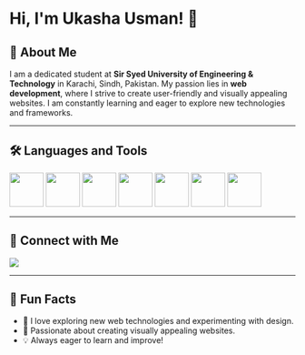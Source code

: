 # Hi, I'm Ukasha Usman! 👋

## 🚀 About Me  
I am a dedicated student at **Sir Syed University of Engineering & Technology** in Karachi, Sindh, Pakistan. My passion lies in **web development**, where I strive to create user-friendly and visually appealing websites. I am constantly learning and eager to explore new technologies and frameworks. 

---

## 🛠️ Languages and Tools  

<div>
  <img src="https://img.shields.io/badge/HTML5-E34F26?style=flat&logo=html5&logoColor=white" width="60" height="60"/>
  <img src="https://img.shields.io/badge/CSS3-1572B6?style=flat&logo=css3&logoColor=white" width="60" height="60"/>
  <img src="https://img.shields.io/badge/JavaScript-F7DF1E?style=flat&logo=javascript&logoColor=black" width="60" height="60"/>
  <img src="https://img.shields.io/badge/React-61DAFB?style=flat&logo=react&logoColor=black" width="60" height="60"/>
  <img src="https://img.shields.io/badge/Bootstrap-7952B3?style=flat&logo=bootstrap&logoColor=white" width="60" height="60"/>
  <img src="https://img.shields.io/badge/Git-F05032?style=flat&logo=git&logoColor=white" width="60" height="60"/>
  <img src="https://img.shields.io/badge/GitHub-181717?style=flat&logo=github&logoColor=white" width="60" height="60"/>
</div>

---

## 🔗 Connect with Me  

<p>
  <a href="https://www.linkedin.com/in/ukashausman/">
    <img src="https://img.shields.io/badge/LinkedIn-blue?style=flat&logo=linkedin" />
  </a>
</p>

---

## 🎯 Fun Facts  
- 🚀 I love exploring new web technologies and experimenting with design.  
- 🎨 Passionate about creating visually appealing websites.  
- 💡 Always eager to learn and improve!  


